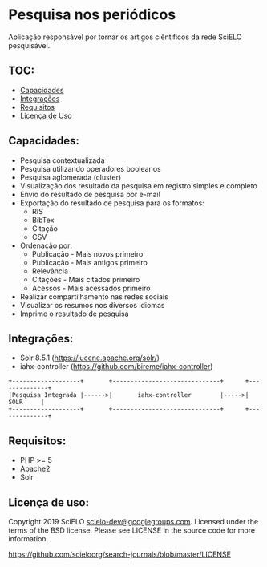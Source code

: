 # Pesquisa nos periódicos

Aplicação responsável por tornar os artigos ciêntificos da rede SciELO pesquisável.

## TOC:

 - [Capacidades](#capacidades)
 - [Integrações](#integrações)
 - [Requisitos](#requisitos)
 - [Licença de Uso](#licença-de-uso)

## Capacidades:

* Pesquisa contextualizada
* Pesquisa utilizando operadores booleanos
* Pesquisa aglomerada (cluster)
* Visualização dos resultado da pesquisa em registro simples e completo
* Envio do resultado de pesquisa por e-mail
* Exportação do resultado de pesquisa para os formatos:
    * RIS
    * BibTex
    * Citação
    * CSV
* Ordenação por:
    * Publicação - Mais novos primeiro
    * Publicação - Mais antigos primeiro
    * Relevância
    * Citações - Mais citados primeiro
    * Acessos - Mais acessados primeiro
* Realizar compartilhamento nas redes sociais
* Visualizar os resumos nos diversos idiomas
* Imprime o resultado de pesquisa

## Integrações:

* Solr 8.5.1 (https://lucene.apache.org/solr/)
* iahx-controller (https://github.com/bireme/iahx-controller)

```
+-------------------+       +------------------------------+      +--------------+
|Pesquisa Integrada |------>|       iahx-controller        |----->|     SOLR     |
+-------------------+       +------------------------------+      +--------------+
```

## Requisitos:

* PHP >= 5
* Apache2
* Solr


## Licença de uso:

Copyright 2019 SciELO <scielo-dev@googlegroups.com>. Licensed under the terms
of the BSD license. Please see LICENSE in the source code for more
information.

https://github.com/scieloorg/search-journals/blob/master/LICENSE

